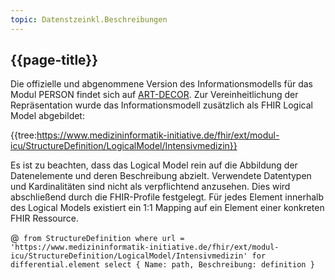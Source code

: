 ```yaml
---
topic: Datenstzeinkl.Beschreibungen
---
```

## {{page-title}}

Die offizielle und abgenommene Version des Informationsmodells für das Modul PERSON findet sich auf [ART-DECOR](https://art-decor.org/art-decor/decor-datasets--mide-). Zur Vereinheitlichung der Repräsentation wurde das Informationsmodell zusätzlich als FHIR Logical Model abgebildet:

{{tree:https://www.medizininformatik-initiative.de/fhir/ext/modul-icu/StructureDefinition/LogicalModel/Intensivmedizin}}

Es ist zu beachten, dass das Logical Model rein auf die Abbildung der Datenelemente und deren Beschreibung abzielt. Verwendete Datentypen und Kardinalitäten sind nicht als verpflichtend anzusehen. Dies wird abschließend durch die FHIR-Profile festgelegt. Für jedes Element innerhalb des Logical Models existiert ein 1:1 Mapping auf ein Element einer konkreten FHIR Ressource.

@``` from StructureDefinition where url =  'https://www.medizininformatik-initiative.de/fhir/ext/modul-icu/StructureDefinition/LogicalModel/Intensivmedizin' for differential.element select { Name: path, Beschreibung: definition }```